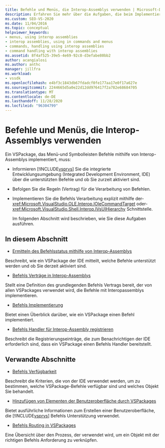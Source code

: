 ```yaml
---
title: Befehle und Menüs, die Interop-Assemblys verwenden | Microsoft-Dokumentation
description: Erfahren Sie mehr über die Aufgaben, die beim Implementieren von Menü-und Symbolleisten Befehlen in einem VSPackage mithilfe von Interop-Assemblys ausgeführt werden müssen.
ms.custom: SEO-VS-2020
ms.date: 11/04/2016
ms.topic: conceptual
helpviewer_keywords:
- menus, using interop assemblies
- interop assemblies, using in commands and menus
- commands, handling using interop assemblies
- command handling with interop assemblies
ms.assetid: 8f4af525-39e5-4e69-92c8-d3efabe80bb2
author: acangialosi
ms.author: anthc
manager: jillfra
ms.workload:
- vssdk
ms.openlocfilehash: e4bf3c1843db67fdadcf0fe177aa17e0f17a627e
ms.sourcegitcommit: 2244665d5a0e22d12dd976417f2a782e68684705
ms.translationtype: MT
ms.contentlocale: de-DE
ms.lasthandoff: 11/28/2020
ms.locfileid: "96304799"
---
```

# <a name="commands-and-menus-that-use-interop-assemblies"></a>Befehle und Menüs, die Interop-Assemblys verwenden
Ein VSPackage, das Menü-und Symbolleisten Befehle mithilfe von Interop-Assemblys implementiert, muss:

- Informieren [!INCLUDE[vsprvs](../../code-quality/includes/vsprvs_md.md)] Sie die integrierte Entwicklungsumgebung (Integrated Development Environment, IDE) über die unterstützten Befehle und ob Sie zurzeit aktiviert sind.

- Befolgen Sie die Regeln (Vertrag) für die Verarbeitung von Befehlen.

- Implementieren Sie die Befehls Verarbeitung explizit mithilfe der- <xref:Microsoft.VisualStudio.OLE.Interop.IOleCommandTarget> oder- <xref:Microsoft.VisualStudio.Shell.Interop.IVsUIHierarchy> Schnittstelle.

  Im folgenden Abschnitt wird beschrieben, wie Sie diese Aufgaben ausführen.

## <a name="in-this-section"></a>In diesem Abschnitt
- [Ermitteln des Befehlsstatus mithilfe von Interop-Assemblys](../../extensibility/internals/determining-command-status-by-using-interop-assemblies.md)

 Beschreibt, wie ein VSPackage der IDE mitteilt, welche Befehle unterstützt werden und ob Sie derzeit aktiviert sind.

- [Befehls Verträge in Interop-Assemblys](../../extensibility/internals/command-contracts-in-interop-assemblies.md)

 Stellt eine Definition des grundlegenden Befehls Vertrags bereit, der von allen VSPackages verwendet wird, die Befehle mit Interopassemblys implementieren.

- [Befehls Implementierung](../../extensibility/internals/command-implementation.md)

 Bietet einen Überblick darüber, wie ein VSPackage einen Befehl implementiert.

- [Befehls Handler für Interop-Assembly registrieren](../../extensibility/internals/registering-interop-assembly-command-handlers.md)

 Beschreibt die Registrierungseinträge, die zum Benachrichtigen der IDE erforderlich sind, dass ein VSPackage einen Befehls Handler bereitstellt.

## <a name="related-sections"></a>Verwandte Abschnitte
- [Befehls Verfügbarkeit](../../extensibility/internals/command-availability.md)

 Beschreibt die Kriterien, die von der IDE verwendet werden, um zu bestimmen, welche VSPackage-Befehle verfügbar sind und welches Objekt Sie behandelt.

- [Hinzufügen von Elementen der Benutzeroberfläche durch VSPackages](../../extensibility/internals/how-vspackages-add-user-interface-elements.md)

 Bietet ausführliche Informationen zum Erstellen einer Benutzeroberfläche, die [!INCLUDE[vsprvs](../../code-quality/includes/vsprvs_md.md)] Befehls Unterstützung verwendet.

- [Befehls Routing in VSPackages](../../extensibility/internals/command-routing-in-vspackages.md)

 Eine Übersicht über den Prozess, der verwendet wird, um ein Objekt mit der richtigen Befehls Anforderung zu verknüpfen.
